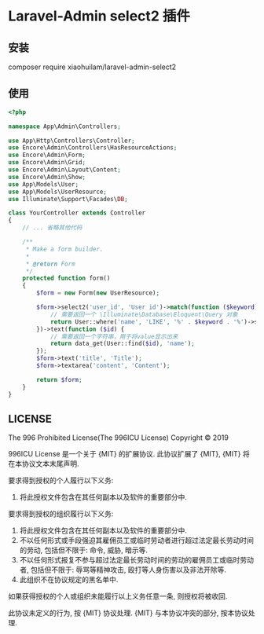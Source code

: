# Laravel-Admin select2 插件

## 安装
composer require xiaohuilam/laravel-admin-select2

## 使用
```php
<?php

namespace App\Admin\Controllers;

use App\Http\Controllers\Controller;
use Encore\Admin\Controllers\HasResourceActions;
use Encore\Admin\Form;
use Encore\Admin\Grid;
use Encore\Admin\Layout\Content;
use Encore\Admin\Show;
use App\Models\User;
use App\Models\UserResource;
use Illuminate\Support\Facades\DB;

class YourController extends Controller
{
    // ... 省略其他代码

    /**
     * Make a form builder.
     *
     * @return Form
     */
    protected function form()
    {
        $form = new Form(new UserResource);

        $form->select2('user_id', 'User id')->match(function ($keyword) {
            // 需要返回一个 \Illuminate\Database\Eloquent\Query 对象
            return User::where('name', 'LIKE', '%' . $keyword . '%')->select([DB::raw('name AS text'), 'id',]);
        })->text(function ($id) {
            // 需要返回一个字符串，用于将value显示出来
            return data_get(User::find($id), 'name');
        });
        $form->text('title', 'Title');
        $form->textarea('content', 'Content');

        return $form;
    }
}
```

## LICENSE

The 996 Prohibited License(The 996ICU License)
Copyright © 2019 <Xiaohui Lam>

996ICU License 是一个关于 {MIT} 的扩展协议.
此协议扩展了 {MIT}, {MIT} 将在本协议文本末尾声明.

要求得到授权的个人履行以下义务:

1. 将此授权文件包含在其任何副本以及软件的重要部分中.

要求得到授权的组织履行以下义务:

1. 将此授权文件包含在其任何副本以及软件的重要部分中.
2. 不以任何形式或手段强迫其雇佣员工或临时劳动者进行超过法定最长劳动时间的劳动, 包括但不限于: 命令, 威胁, 暗示等.
3. 不以任何形式报复不参与超过法定最长劳动时间的劳动的雇佣员工或临时劳动者, 包括但不限于: 辱骂等精神攻击, 殴打等人身伤害以及非法开除等.
4. 此组织不在协议规定的黑名单中.

如果获得授权的个人或组织未能履行以上义务任意一条, 则授权将被收回.

此协议未定义的行为, 按 {MIT} 协议处理. {MIT} 与本协议冲突的部分, 按本协议处理.
